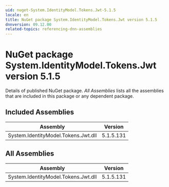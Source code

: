 ```yaml
---
uid: nuget-System.IdentityModel.Tokens.Jwt-5.1.5
locale: en
title: NuGet package System.IdentityModel.Tokens.Jwt version 5.1.5
dnnversion: 09.12.00
related-topics: referencing-dnn-assemblies
---
```


# NuGet package System.IdentityModel.Tokens.Jwt version 5.1.5
Details of published NuGet package.
*All Assemblies* lists all the assemblies that are included in this package or any dependent package.

## Included Assemblies

|Assembly|Version|
|---|---|
|System.IdentityModel.Tokens.Jwt.dll|5.1.5.131|

## All Assemblies

|Assembly|Version|
|---|---|
|System.IdentityModel.Tokens.Jwt.dll|5.1.5.131|

